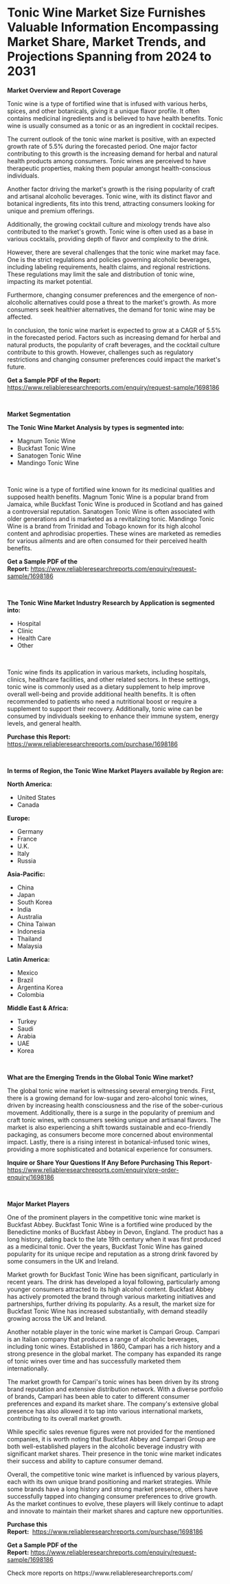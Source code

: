 <p><h1>Tonic Wine Market Size Furnishes Valuable Information Encompassing Market Share, Market Trends, and Projections Spanning from 2024 to 2031</h1></p><p><strong>Market Overview and Report Coverage</strong></p>
<p><p>Tonic wine is a type of fortified wine that is infused with various herbs, spices, and other botanicals, giving it a unique flavor profile. It often contains medicinal ingredients and is believed to have health benefits. Tonic wine is usually consumed as a tonic or as an ingredient in cocktail recipes.</p><p>The current outlook of the tonic wine market is positive, with an expected growth rate of 5.5% during the forecasted period. One major factor contributing to this growth is the increasing demand for herbal and natural health products among consumers. Tonic wines are perceived to have therapeutic properties, making them popular amongst health-conscious individuals.</p><p>Another factor driving the market's growth is the rising popularity of craft and artisanal alcoholic beverages. Tonic wine, with its distinct flavor and botanical ingredients, fits into this trend, attracting consumers looking for unique and premium offerings.</p><p>Additionally, the growing cocktail culture and mixology trends have also contributed to the market's growth. Tonic wine is often used as a base in various cocktails, providing depth of flavor and complexity to the drink.</p><p>However, there are several challenges that the tonic wine market may face. One is the strict regulations and policies governing alcoholic beverages, including labeling requirements, health claims, and regional restrictions. These regulations may limit the sale and distribution of tonic wine, impacting its market potential.</p><p>Furthermore, changing consumer preferences and the emergence of non-alcoholic alternatives could pose a threat to the market's growth. As more consumers seek healthier alternatives, the demand for tonic wine may be affected.</p><p>In conclusion, the tonic wine market is expected to grow at a CAGR of 5.5% in the forecasted period. Factors such as increasing demand for herbal and natural products, the popularity of craft beverages, and the cocktail culture contribute to this growth. However, challenges such as regulatory restrictions and changing consumer preferences could impact the market's future.</p></p>
<p><strong>Get a Sample PDF of the Report:</strong> <a href="https://www.reliableresearchreports.com/enquiry/request-sample/1698186">https://www.reliableresearchreports.com/enquiry/request-sample/1698186</a></p>
<p>&nbsp;</p>
<p><strong>Market Segmentation</strong></p>
<p><strong>The Tonic Wine Market Analysis by types is segmented into:</strong></p>
<p><ul><li>Magnum Tonic Wine</li><li>Buckfast Tonic Wine</li><li>Sanatogen Tonic Wine</li><li>Mandingo Tonic Wine</li></ul></p>
<p>&nbsp;</p>
<p><p>Tonic wine is a type of fortified wine known for its medicinal qualities and supposed health benefits. Magnum Tonic Wine is a popular brand from Jamaica, while Buckfast Tonic Wine is produced in Scotland and has gained a controversial reputation. Sanatogen Tonic Wine is often associated with older generations and is marketed as a revitalizing tonic. Mandingo Tonic Wine is a brand from Trinidad and Tobago known for its high alcohol content and aphrodisiac properties. These wines are marketed as remedies for various ailments and are often consumed for their perceived health benefits.</p></p>
<p><strong>Get a Sample PDF of the Report:</strong>&nbsp;<a href="https://www.reliableresearchreports.com/enquiry/request-sample/1698186">https://www.reliableresearchreports.com/enquiry/request-sample/1698186</a></p>
<p>&nbsp;</p>
<p><strong>The Tonic Wine Market Industry Research by Application is segmented into:</strong></p>
<p><ul><li>Hospital</li><li>Clinic</li><li>Health Care</li><li>Other</li></ul></p>
<p>&nbsp;</p>
<p><p>Tonic wine finds its application in various markets, including hospitals, clinics, healthcare facilities, and other related sectors. In these settings, tonic wine is commonly used as a dietary supplement to help improve overall well-being and provide additional health benefits. It is often recommended to patients who need a nutritional boost or require a supplement to support their recovery. Additionally, tonic wine can be consumed by individuals seeking to enhance their immune system, energy levels, and general health.</p></p>
<p><strong>Purchase this Report:</strong>&nbsp; <a href="https://www.reliableresearchreports.com/purchase/1698186">https://www.reliableresearchreports.com/purchase/1698186</a></p>
<p>&nbsp;</p>
<p><strong>In terms of Region, the Tonic Wine Market Players available by Region are:</strong></p>
<p>
    <p> <strong> North America: </strong>
        <ul>
            <li>United States</li>
            <li>Canada</li>
        </ul>
        </p> 
    <p> <strong> Europe: </strong>
        <ul>
            <li>Germany</li>
            <li>France</li>
            <li>U.K.</li>
            <li>Italy</li>
            <li>Russia</li>
        </ul>
        </p> 
    <p> <strong> Asia-Pacific: </strong>
        <ul>
            <li>China</li>
            <li>Japan</li>
            <li>South Korea</li>
            <li>India</li>
            <li>Australia</li>
            <li>China Taiwan</li>
            <li>Indonesia</li>
            <li>Thailand</li>
            <li>Malaysia</li>
        </ul>
        </p> 
    <p> <strong> Latin America: </strong>
        <ul>
            <li>Mexico</li>
            <li>Brazil</li>
            <li>Argentina Korea</li>
            <li>Colombia</li>
        </ul>
        </p> 
    <p> <strong> Middle East & Africa: </strong>
        <ul>
            <li>Turkey</li>
            <li>Saudi</li>
            <li>Arabia</li>
            <li>UAE</li>
            <li>Korea</li>
        </ul>
    </p>
    </p>
<p>&nbsp;</p>
<p><strong>What are the Emerging Trends in the Global Tonic Wine market?</strong></p>
<p><p>The global tonic wine market is witnessing several emerging trends. First, there is a growing demand for low-sugar and zero-alcohol tonic wines, driven by increasing health consciousness and the rise of the sober-curious movement. Additionally, there is a surge in the popularity of premium and craft tonic wines, with consumers seeking unique and artisanal flavors. The market is also experiencing a shift towards sustainable and eco-friendly packaging, as consumers become more concerned about environmental impact. Lastly, there is a rising interest in botanical-infused tonic wines, providing a more sophisticated and botanical experience for consumers.</p></p>
<p><strong>Inquire or Share Your Questions If Any Before Purchasing This Report</strong>- <a href="https://www.reliableresearchreports.com/enquiry/pre-order-enquiry/1698186">https://www.reliableresearchreports.com/enquiry/pre-order-enquiry/1698186</a></p>
<p>&nbsp;</p>
<p><strong>Major Market Players</strong></p>
<p><p>One of the prominent players in the competitive tonic wine market is Buckfast Abbey. Buckfast Tonic Wine is a fortified wine produced by the Benedictine monks of Buckfast Abbey in Devon, England. The product has a long history, dating back to the late 19th century when it was first produced as a medicinal tonic. Over the years, Buckfast Tonic Wine has gained popularity for its unique recipe and reputation as a strong drink favored by some consumers in the UK and Ireland.</p><p>Market growth for Buckfast Tonic Wine has been significant, particularly in recent years. The drink has developed a loyal following, particularly among younger consumers attracted to its high alcohol content. Buckfast Abbey has actively promoted the brand through various marketing initiatives and partnerships, further driving its popularity. As a result, the market size for Buckfast Tonic Wine has increased substantially, with demand steadily growing across the UK and Ireland.</p><p>Another notable player in the tonic wine market is Campari Group. Campari is an Italian company that produces a range of alcoholic beverages, including tonic wines. Established in 1860, Campari has a rich history and a strong presence in the global market. The company has expanded its range of tonic wines over time and has successfully marketed them internationally.</p><p>The market growth for Campari's tonic wines has been driven by its strong brand reputation and extensive distribution network. With a diverse portfolio of brands, Campari has been able to cater to different consumer preferences and expand its market share. The company's extensive global presence has also allowed it to tap into various international markets, contributing to its overall market growth.</p><p>While specific sales revenue figures were not provided for the mentioned companies, it is worth noting that Buckfast Abbey and Campari Group are both well-established players in the alcoholic beverage industry with significant market shares. Their presence in the tonic wine market indicates their success and ability to capture consumer demand.</p><p>Overall, the competitive tonic wine market is influenced by various players, each with its own unique brand positioning and market strategies. While some brands have a long history and strong market presence, others have successfully tapped into changing consumer preferences to drive growth. As the market continues to evolve, these players will likely continue to adapt and innovate to maintain their market shares and capture new opportunities.</p></p>
<p><strong>Purchase this Report:</strong>&nbsp;&nbsp;<a href="https://www.reliableresearchreports.com/purchase/1698186">https://www.reliableresearchreports.com/purchase/1698186</a></p>
<p></p>
<p><strong>Get a Sample PDF of the Report:</strong>&nbsp;<a href="https://www.reliableresearchreports.com/enquiry/request-sample/1698186">https://www.reliableresearchreports.com/enquiry/request-sample/1698186</a></p>
<p>Check more reports on https://www.reliableresearchreports.com/</p>